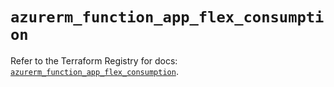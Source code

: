 # `azurerm_function_app_flex_consumption`

Refer to the Terraform Registry for docs: [`azurerm_function_app_flex_consumption`](https://registry.terraform.io/providers/hashicorp/azurerm/4.22.0/docs/resources/function_app_flex_consumption).
